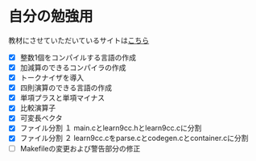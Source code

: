 # 自分の勉強用

教材にさせていただいているサイトは[こちら](https://www.sigbus.info/compilerbook)

- [x] 整数1個をコンパイルする言語の作成
- [x] 加減算のできるコンパイラの作成
- [x] トークナイザを導入
- [x] 四則演算のできる言語の作成
- [x] 単項プラスと単項マイナス
- [x] 比較演算子
- [x] 可変長ベクタ
- [x] ファイル分割 １ main.cとlearn9cc.hとlearn9cc.cに分割
- [x] ファイル分割 ２ learn9cc.cをparse.cとcodegen.cとcontainer.cに分割
- [ ] Makefileの変更および警告部分の修正
